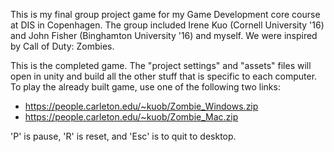 This is my final group project game for my Game Development core course at DIS in Copenhagen.  The group included Irene Kuo (Cornell University '16) and John Fisher (Binghamton University '16) and myself.  We were inspired by Call of Duty: Zombies.

This is the completed game.  The "project settings" and "assets" files will open in unity and build all the other stuff that is specific to each computer.  To play the already built game, use one of the following two links:

* https://people.carleton.edu/~kuob/Zombie_Windows.zip
* https://people.carleton.edu/~kuob/Zombie_Mac.zip

'P' is pause, 'R' is reset, and 'Esc' is to quit to desktop.